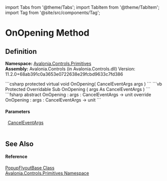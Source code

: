 import Tabs from '@theme/Tabs'; 
import TabItem from '@theme/TabItem'; 
import Tag from '@site/src/components/Tag'; 

# OnOpening Method




## Definition
**Namespace:** <a href="N_Avalonia_Controls_Primitives">Avalonia.Controls.Primitives</a>  
**Assembly:** Avalonia.Controls (in Avalonia.Controls.dll) Version: 11.2.0+68ab391c0a3653e0722638e29fcbd9633c7fd386

<Tabs groupId="api-code-preview">
<TabItem value="csharp" label="C#">
```csharp
protected virtual void OnOpening(
	CancelEventArgs args
)
```
</TabItem>
<TabItem value="vb" label="VB">
```vb
Protected Overridable Sub OnOpening ( 
	args As CancelEventArgs
)
```
</TabItem>
<TabItem value="fsharp" label="F#">
```fsharp
abstract OnOpening : 
        args : CancelEventArgs -> unit 
override OnOpening : 
        args : CancelEventArgs -> unit 
```
</TabItem>
</Tabs>



#### Parameters
<dl><dt>  <a href="https://learn.microsoft.com/dotnet/api/system.componentmodel.canceleventargs" target="_blank" rel="noopener noreferrer">CancelEventArgs</a></dt><dd> </dd></dl>

## See Also


#### Reference
<a href="T_Avalonia_Controls_Primitives_PopupFlyoutBase">PopupFlyoutBase Class</a>  
<a href="N_Avalonia_Controls_Primitives">Avalonia.Controls.Primitives Namespace</a>  

